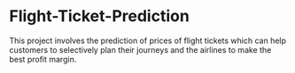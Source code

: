 # Flight-Ticket-Prediction
This project involves the prediction of prices of flight tickets which can help customers to selectively plan their journeys and the airlines to make the best profit margin.
